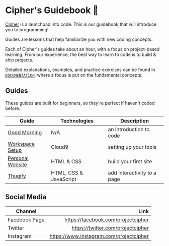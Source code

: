 # Cipher's Guidebook 🌊

[Cipher](http://projectcipher.io) is a launchpad into code. This is our guidebook that will introduce you to programming!

Guides are lessons that help familiarize you with new coding concepts.

Each of Cipher's guides take about an hour, with a focus on project-based learning. From our experience, the best way to learn to code is to build & ship projects.

Detailed explanations, examples, and practice exercises can be found in [`DOCUMENTATION`](guides/DOCUMENTATION.md), where a focus is put on the fundamental concepts.

## Guides
These guides are built for beginners, so they're perfect if haven't coded before.

| Guide | Technologies | Description |
| -- | -- | -- |
| [Good Morning](guides/good_morning/README.md) | N/A | an introduction to code |
| [Workspace Setup ](guides/workspace_setup/README.md)| Cloud9 | setting up your tools |
| [Personal Website](guides/personal_website/README.md) | HTML & CSS | build your first site |
| [Thugify](guides/thugify/README.md) | HTML, CSS & JavaScript | add interactivity to a page |


## Social Media

| Channel        | Link          |
| ------------- | -------------:|
| Facebook Page     | https://facebook.com/projectcipher |
| Twitter       | https://twitter.com/projectcipher |
| Instagram     | https://www.instagram.com/projectcipher |
